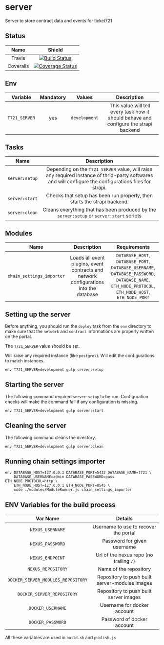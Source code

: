 # server
Server to store contract data and events for ticket721

## Status

| Name | Shield |
| :---: | :----: |
| Travis | [![Build Status](https://travis-ci.org/ticket721/server.svg?branch=develop)](https://travis-ci.org/ticket721/server) |
| Coveralls | [![Coverage Status](https://coveralls.io/repos/github/ticket721/server/badge.svg?branch=develop)](https://coveralls.io/github/ticket721/server?branch=develop) |

## Env

| Variable | Mandatory | Values | Description |
| :---: | :---: | :---: | :---: |
| `T721_SERVER` | yes | `development` | This value will tell every task how it should behave and configure the strapi backend |

## Tasks

| Name | Description |
| :---: | :---------: |
| `server:setup` | Depending on the `T721_SERVER` value, will raise any required instance of thrid-party softwares and will configure the configurations files for strapi. |
| `server:start` | Checks that setup has been run properly, then starts the strapi backend. |
| `server:clean` | Cleans everything that has been produced by the `server:setup` or `server:start` scripts |

## Modules

| Name | Description | Requirements |
| :---: | :---: | :---: |
| `chain_settings_importer` | Loads all event plugins, event contracts and network configurations into the database | `DATABASE_HOST`, `DATABASE_PORT`, `DATABASE_USERNAME`, `DATABASE_PASSWORD`, `DATABASE_NAME`, `ETH_NODE_PROTOCOL`, `ETH_NODE_HOST`, `ETH_NODE_PORT` |

## Setting up the server

Before anything, you should run the `deploy` task from the `env` directory to make sure that the `network` and `contract` informations are properly written on the portal.

The `T721_SERVER` value should be set.

Will raise any required instance (like `postgres`). Will edit the configurations to match instances.

```shell
env T721_SERVER=development gulp server:setup
```

## Starting the server

The following command required `server:setup` to be run.
Configuration checks will make the command fail if any configuration is missing.

```shell
env T721_SERVER=development gulp server:start
```

## Cleaning the server

The following command cleans the directory.

```shell
env T721_SERVER=development gulp server:clean
```

## Running chain settings importer

```shell
env DATABASE_HOST=127.0.0.1 DATABASE_PORT=5432 DATABASE_NAME=t721 \
    DATABASE_USERNAME=admin DATABASE_PASSWORD=pass ETH_NODE_PROTOCOL=http \
    ETH_NODE_HOST=127.0.0.1 ETH_NODE_PORT=8545 \
    node ./modules/ModuleRunner.js chain_settings_importer
```

## ENV Variables for the build process

| Var Name | Details |
| :---:    | :---:   |
| `NEXUS_USERNAME` | Username to use to recover the portal |
| `NEXUS_PASSWORD` | Password for given username |
| `NEXUS_ENDPOINT` | Url of the nexus repo (no trailing `/`) |
| `NEXUS_REPOSITORY` | Name of the repository |
| `DOCKER_SERVER_MODULES_REPOSITORY` | Repository to push built server-modules images |
| `DOCKER_SERVER_REPOSITORY` | Repository to push built server images |
| `DOCKER_USERNAME` | Username for docker account |
| `DOCKER_PASSWORD` | Password of docker account |

All these variables are used in `build.sh` and `publish.js`

